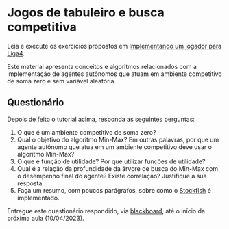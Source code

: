 # Jogos de tabuleiro e busca competitiva

Leia e execute os exercícios propostos em [Implementando um jogador para Liga4](http://fbarth.net.br/Connect4-Python/).

Este material apresenta conceitos e algoritmos relacionados com a implementação de agentes autônomos que atuam em ambiente competitivo de soma zero e sem variável aleatória. 

## Questionário

Depois de feito o tutorial acima, responda as seguintes perguntas: 

1. O que é um ambiente competitivo de soma zero?
1. Qual o objetivo do algoritmo Min-Max? Em outras palavras, por que um agente autônomo que atua em um ambiente competitivo deve usar o algoritmo Min-Max?
1. O que é função de utilidade? Por que utilizar funções de utilidade? 
1. Qual é a relação da profundidade da árvore de busca do Min-Max com o desempenho final do agente? Existe correlação? Justifique a sua resposta. 
1. Faça um resumo, com poucos parágrafos, sobre como o [Stockfish](https://stockfishchess.org/) é implementado.

Entregue este questionário respondido, via [blackboard](https://insper.blackboard.com/webapps/assignment/uploadAssignment?content_id=_1138106_1&course_id=_42090_1), até o início da próxima aula (10/04/2023). 


